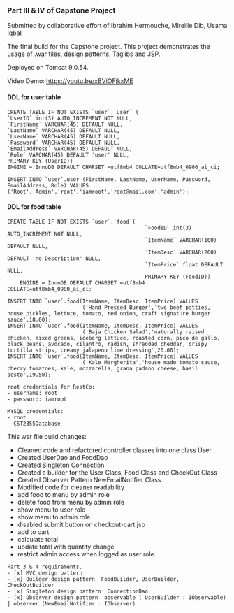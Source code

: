 ### Part III & IV of Capstone Project

Submitted by collaborative effort of Ibrahim Hermouche, Mireille Dib, Usama Iqbal

The final build for the Capstone project. This project demonstrates the usage of .war files, design patterns, Taglibs and JSP.

Deployed on Tomcat 9.0.54.

Video Demo: https://youtu.be/xBViOFjkxME

#### DDL for user table
```
CREATE TABLE IF NOT EXISTS `user`.`user` (
`UserID` int(3) AUTO_INCREMENT NOT NULL,
`FirstName` VARCHAR(45) DEFAULT NULL,
`LastName` VARCHAR(45) DEFAULT NULL,
`UserName` VARCHAR(45) DEFAULT NULL,
`Password` VARCHAR(45) DEFAULT NULL,
`EmailAddress` VARCHAR(45) DEFAULT NULL,
`Role` VARCHAR(45) DEFAULT 'user' NULL,
PRIMARY KEY (UserID))
ENGINE = InnoDB DEFAULT CHARSET =utf8mb4 COLLATE=utf8mb4_0900_ai_ci;

INSERT INTO `user`.user (FirstName, LastName, UserName, Password, EmailAddress, Role) VALUES
('Root','Admin','root','iamroot','root@mail.com','admin');
```

#### DDL for food table
```
CREATE TABLE IF NOT EXISTS `user`.`food`(
                                            `FoodID` int(3) AUTO_INCREMENT NOT NULL,
                                            `ItemName` VARCHAR(100) DEFAULT NULL,
                                            `ItemDesc` VARCHAR(200) DEFAULT 'no Description' NULL,
                                            `ItemPrice` float DEFAULT NULL,
                                            PRIMARY KEY (FoodID))
    ENGINE = InnoDB DEFAULT CHARSET =utf8mb4 COLLATE=utf8mb4_0900_ai_ci;

INSERT INTO `user`.food(ItemName, ItemDesc, ItemPrice) VALUES
                        ('Hand Pressed Burger','two beef patties, house pickles, lettuce, tomato, red onion, craft signature burger sauce',18.00);
INSERT INTO `user`.food(ItemName, ItemDesc, ItemPrice) VALUES
                        ('Baja Chicken Salad','naturally raised chicken, mixed greens, iceberg lettuce, roasted corn, pico de gallo, black beans, avocado, cilantro, radish, shredded cheddar, crispy tortilla strips, creamy jalapeno lime dressing',20.00);
INSERT INTO `user`.food(ItemName, ItemDesc, ItemPrice) VALUES
                        ('Kale Margherita','house made tomato sauce, cherry tomatoes, kale, mozzarella, grana padano cheese, basil pesto',19.50);
```
```
root credentials for RestCo:
- username: root 
- password: iamroot

MYSQL credentials:
- root
- CST2355Database
```
This war file build changes:
- Cleaned code and refactored controller classes into one class User.
- Created UserDao and FoodDao
- Created Singleton Connection
- Created a builder for the User Class, Food Class and CheckOut Class
- Created Observer Pattern NewEmailNotifier Class
- Modified code for cleaner readability
- add food to menu by admin role
- delete food from menu by admin role
- show menu to user role
- show menu to admin role
- disabled submit button on checkout-cart.jsp
- add to cart
- calculate total
- update total with quantity change
- restrict admin access when logged as user role.
```
Part 3 & 4 requirements.  
- [x] MVC design pattern  
- [x] Builder design pattern  FoodBuilder, UserBuilder, CheckOutBuilder
- [x] Singleton design pattern  ConnectionDao
- [x] Observer design pattern  observable ( UserBuilder : IObservable) | observer (NewEmailNotifier : IObserver)
```

